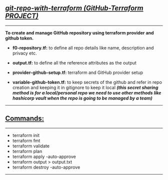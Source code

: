 ## <b><u><i>git-repo-with-terraform (GitHub-Terraform PROJECT)</b></u></i>
***
<b> To create and manage GitHub repository using terraform provider and github token.</b>

- <b>f0-repository.tf:</b> 
  to define all repo details like name, description and privacy etc.

- <b>output.tf:</b> 
  to define all the reference attributes as the output

- <b>provider-github-setup.tf:</b> 
  terraform and GitHub provider setup

- <b>variable-github-token.tf:</b> 
  to keep secrets of the github and refer in repo creation and keeping it in gitignore to keep it local 
  <b><i>(this secret sharing method is for a local/personal repo we need to use other methods like hashicorp vault when the repo is going to be managed by a team)</i></b>
***

## <b><u>Commands:</b></u>
***
- terraform init
- terraform fmt
- terraform validate
- terraform plan
- terraform apply -auto-approve
- terraform output > output.txt
- terraform destroy -auto-approve
***
